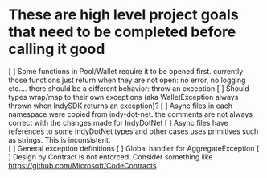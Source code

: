 ﻿# These are high level project goals that need to be completed before calling it good
[ ] Some functions in Pool/Wallet require it to be opened first.  currently
those functions just return when they are not open: no error, no logging etc....
there should be a different behavior:  throw an exception
[ ] Should types wrap/map to their own exceptions (aka WalletException always thrown when 
IndySDK returns an exception)?
[ ] Async files in each namespace were copied from indy-dot-net.  the comments are not always
correct with the changes made for IndyDotNet
[ ] Async files have references to some IndyDotNet types and other cases uses primitives
such as strings.  This is inconsistent.  
[ ] General exception definitions
[ ] Global handler for AggregateException 
[ ] Design by Contract is not enforced.  Consider something like 
https://github.com/Microsoft/CodeContracts